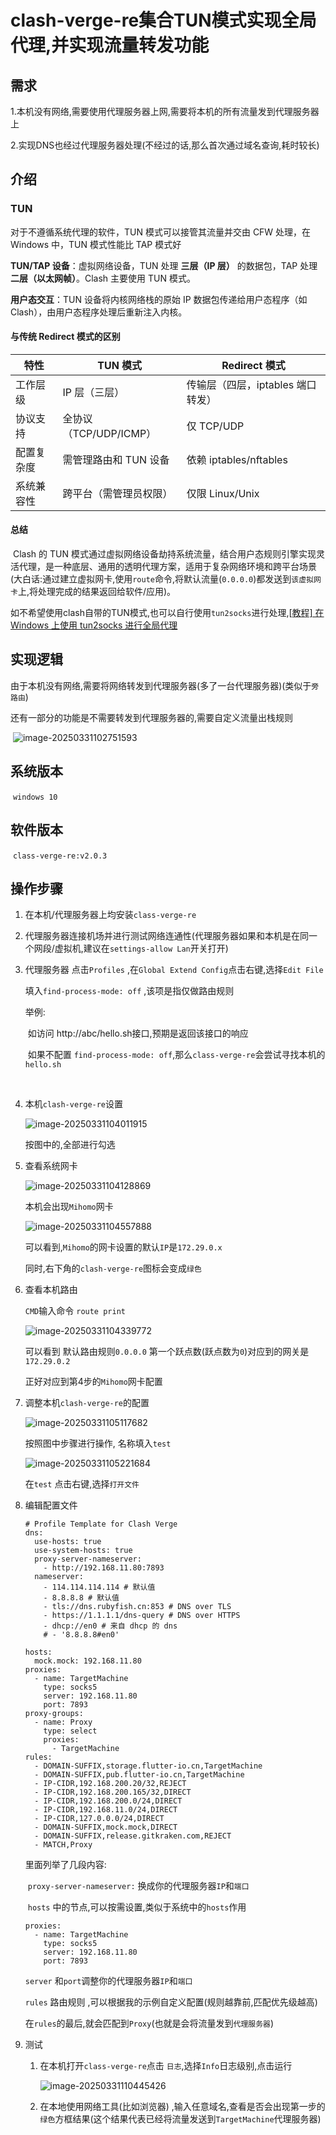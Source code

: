 # clash-verge-re集合TUN模式实现全局代理,并实现流量转发功能



## 需求

​	1.本机没有网络,需要使用代理服务器上网,需要将本机的所有流量发到代理服务器上

​	2.实现DNS也经过代理服务器处理(不经过的话,那么首次通过域名查询,耗时较长)

## 介绍

### TUN

 对于不遵循系统代理的软件，TUN 模式可以接管其流量并交由 CFW 处理，在 Windows 中，TUN 模式性能比 TAP 模式好

**TUN/TAP 设备**：虚拟网络设备，TUN 处理 **三层（IP 层）** 的数据包，TAP 处理 **二层（以太网帧）**。Clash 主要使用 TUN 模式。

**用户态交互**：TUN 设备将内核网络栈的原始 IP 数据包传递给用户态程序（如 Clash），由用户态程序处理后重新注入内核。

#### **与传统 Redirect 模式的区别**

| **特性**   | **TUN 模式**           | **Redirect 模式**                 |
| ---------- | ---------------------- | --------------------------------- |
| 工作层级   | IP 层（三层）          | 传输层（四层，iptables 端口转发） |
| 协议支持   | 全协议（TCP/UDP/ICMP） | 仅 TCP/UDP                        |
| 配置复杂度 | 需管理路由和 TUN 设备  | 依赖 iptables/nftables            |
| 系统兼容性 | 跨平台（需管理员权限） | 仅限 Linux/Unix                   |

#### 总结

​	Clash 的 TUN 模式通过虚拟网络设备劫持系统流量，结合用户态规则引擎实现灵活代理，是一种底层、通用的透明代理方案，适用于复杂网络环境和跨平台场景(大白话:通过建立虚拟网卡,使用`route`命令,将默认流量(`0.0.0.0`)都发送到`该虚拟网卡`上,将处理完成的结果返回给软件/应用)。

​	如不希望使用clash自带的TUN模式,也可以自行使用`tun2socks`进行处理,[[教程\] 在 Windows 上使用 tun2socks 进行全局代理 ](https://tachyondevel.medium.com/教程-在-windows-上使用-tun2socks-进行全局代理-aa51869dd0d)



## 实现逻辑

由于本机没有网络,需要将网络转发到代理服务器(多了一台代理服务器)(类似于`旁路由`)

还有一部分的功能是不需要转发到代理服务器的,需要自定义流量出栈规则

​	![image-20250331102751593](./img/image-20250331102751593.png)

## 系统版本

​	`windows 10`

## 软件版本

​	`class-verge-re:v2.0.3`



## 操作步骤

1. 在本机/代理服务器上均安装`class-verge-re`

2. 代理服务器连接机场并进行测试网络连通性(代理服务器如果和本机是在同一个网段/虚拟机,建议在`settings-allow Lan`开关打开)

3. 代理服务器 点击`Profiles` ,在`Global Extend Config`点击右键,选择`Edit File`

   填入`find-process-mode: off` ,该项是指仅做路由规则

   举例:

   ​	如访问 http://abc/hello.sh接口,预期是返回该接口的响应

   ​	如果不配置 `find-process-mode: off`,那么`class-verge-re`会尝试寻找本机的`hello.sh`

   ​	

4. 本机`clash-verge-re`设置

   ![image-20250331104011915](./img/image-20250331104011915.png)

   按图中的,全部进行勾选

5. 查看系统网卡

   ![image-20250331104128869](./img/image-20250331104128869.png) 

   本机会出现`Mihomo`网卡

   

   ![image-20250331104557888](./img/image-20250331104557888.png)

   可以看到,`Mihomo`的网卡设置的默认`IP`是`172.29.0.x`

   同时,右下角的`clash-verge-re`图标会变成`绿色`

6. 查看本机路由

   `CMD`输入命令 `route print`

   ![image-20250331104339772](./img/image-20250331104339772.png)

   可以看到 默认路由规则`0.0.0.0`  第一个跃点数(跃点数为`0`)对应到的网关是 `172.29.0.2`

   正好对应到第4步的`Mihomo`网卡配置

7. 调整本机`clash-verge-re`的配置

   ![image-20250331105117682](./img/image-20250331105117682.png)

   按照图中步骤进行操作, 名称填入`test`

   ![image-20250331105221684](./img/image-20250331105221684.png)

   在`test` 点击右键,选择`打开文件`

8. 编辑配置文件

   ```
   # Profile Template for Clash Verge
   dns:
     use-hosts: true
     use-system-hosts: true
     proxy-server-nameserver:
       - http://192.168.11.80:7893
     nameserver:
       - 114.114.114.114 # 默认值
       - 8.8.8.8 # 默认值
       - tls://dns.rubyfish.cn:853 # DNS over TLS
       - https://1.1.1.1/dns-query # DNS over HTTPS
       - dhcp://en0 # 来自 dhcp 的 dns
       # - '8.8.8.8#en0'
   
   hosts:
     mock.mock: 192.168.11.80
   proxies:
     - name: TargetMachine
       type: socks5
       server: 192.168.11.80
       port: 7893
   proxy-groups:
     - name: Proxy
       type: select
       proxies:
         - TargetMachine
   rules:
     - DOMAIN-SUFFIX,storage.flutter-io.cn,TargetMachine
     - DOMAIN-SUFFIX,pub.flutter-io.cn,TargetMachine
     - IP-CIDR,192.168.200.20/32,REJECT
     - IP-CIDR,192.168.200.165/32,DIRECT
     - IP-CIDR,192.168.200.0/24,DIRECT
     - IP-CIDR,192.168.11.0/24,DIRECT
     - IP-CIDR,127.0.0.0/24,DIRECT
     - DOMAIN-SUFFIX,mock.mock,DIRECT
     - DOMAIN-SUFFIX,release.gitkraken.com,REJECT
     - MATCH,Proxy
   
   ```

   里面列举了几段内容:

   ​	`proxy-server-nameserver:` 换成你的代理服务器`IP`和`端口`

   ​	`hosts` 中的节点,可以按需设置,类似于系统中的`hosts`作用

   ```
   proxies:
     - name: TargetMachine
       type: socks5
       server: 192.168.11.80
       port: 7893
   ```

   `server` 和`port`调整你的代理服务器`IP`和`端口`

   `rules` 路由规则 ,可以根据我的示例自定义配置(规则越靠前,匹配优先级越高)

   ​	在`rules`的最后,就会匹配到`Proxy`(也就是会将流量发到`代理服务器`)

9. 测试

   1. 在本机打开`class-verge-re`点击 `日志`,选择`Info`日志级别,点击运行

      ![image-20250331110445426](./img/image-20250331110445426.png)

   2. 在本地使用网络工具(比如浏览器) ,输入任意域名,查看是否会出现第一步的`绿色`方框结果(这个结果代表已经将流量发送到`TargetMachine`代理服务器)

      